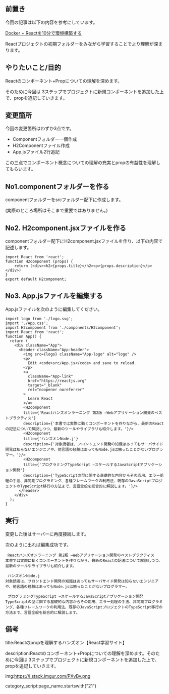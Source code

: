 


## 前置き

今回の記事は以下の内容を参考にしています。

<a href="./2101react_build.md">
Docker + Reactを10分で環境構築する
</a>

Reactプロジェクトの初期フォルダーをみながら学習することでより理解が深まります。


## やりたいこと/目的

Reactのコンポーネント+Propについての理解を深めます。

そのために今回は 3ステップでプロジェクトに新規コンポーネントを追加した上で、propを追記していきます。


## 変更箇所

今回の変更箇所はわずか3点です。

- Componentフォルダー一個作成
- H2Componentファイル作成
- App.jsファイル2行追記

この三点でコンポーネント概念についての理解の充実とpropの有益性を理解してもらいます。


## No1.componentフォルダーを作る

componentフォルダーをsrcフォルダー配下に作成します。

(実際のところ場所はそこまで重要ではありません。)


## No2. H2component.jsxファイルを作る

componentフォルダー配下にH2component.jsxファイルを作り、以下の内容で記述します。

``` { .html }
import React from 'react';
function H2component (props) {
    return (<div><h2>{props.title}</h2><p>{props.description}</p></div>)
}
export default H2component;
```



## No3. App.jsファイルを編集する

App.jsファイルを次のように編集してください。

``` { .html }
import logo from './logo.svg';
import './App.css';
import H2component from './components/H2component';
import React from 'react';
function App() {
  return (
    <div className="App">
      <header className="App-header">
        <img src={logo} className="App-logo" alt="logo" />
        <p>
          Edit <code>src/App.js</code> and save to reload.
        </p>
        <a
          className="App-link"
          href="https://reactjs.org"
          target="_blank"
          rel="noopener noreferrer"
        >
          Learn React
        </a>
        <H2component 
        title={'Reactハンズオンラーニング 第2版 ―Webアプリケーション開発のベストプラクティス'} 
        description={'本書では実際に動くコンポーネントを作りながら、最新のReactの記法について解説しつつ、最新のツールやライブラリも紹介します。'}/>
        <H2component 
        title={'ハンズオンNode.j'} 
        description={'対象読者は、フロントエンド開発の知識はあってもサーバサイド開発は知らないエンジニアや、他言語の経験はあってもNode.jsは触ったことがないプログラマー。'}/>
        <H2component 
        title={'プログラミングTypeScript ―スケールするJavaScriptアプリケーション開発'} 
        description={'TypeScriptの型に関する基礎的な内容からその応用、エラー処理の手法、非同期プログラミング、各種フレームワークの利用法、既存のJavaScriptプロジェクトのTypeScript移行の方法まで、言語全般を総合的に解説します。'}/>
      </header>
    </div>
  );
}
```


## 実行

変更した後はサーバーに再度接続します。

次のように出れば編集成功です。

``` { .html }
 Reactハンズオンラーニング 第2版 ―Webアプリケーション開発のベストプラクティス
本書では実際に動くコンポーネントを作りながら、最新のReactの記法について解説しつつ、最新のツールやライブラリも紹介します。

 ハンズオンNode.j
対象読者は、フロントエンド開発の知識はあってもサーバサイド開発は知らないエンジニアや、他言語の経験はあってもNode.jsは触ったことがないプログラマー。

 プログラミングTypeScript ―スケールするJavaScriptアプリケーション開発
TypeScriptの型に関する基礎的な内容からその応用、エラー処理の手法、非同期プログラミング、各種フレームワークの利用法、既存のJavaScriptプロジェクトのTypeScript移行の方法まで、言語全般を総合的に解説します。
```



## 備考

title:Reactのpropを理解するハンズオン【React学習サイト】

description:Reactのコンポーネント+Propについての理解を深めます。そのために今回は 3ステップでプロジェクトに新規コンポーネントを追加した上で、propを追記していきます。

img:https://i.stack.imgur.com/PXvBv.png

category_script:page_name.startswith("21")
